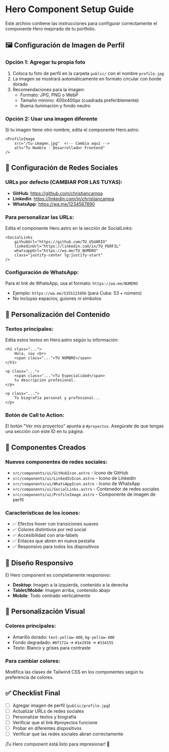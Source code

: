# Hero Component Setup Guide

Este archivo contiene las instrucciones para configurar correctamente el componente Hero mejorado de tu portfolio.

## 🖼️ Configuración de Imagen de Perfil

### Opción 1: Agregar tu propia foto
1. Coloca tu foto de perfil en la carpeta `public/` con el nombre `profile.jpg`
2. La imagen se mostrará automáticamente en formato circular con borde dorado
3. Recomendaciones para la imagen:
   - Formato: JPG, PNG o WebP
   - Tamaño mínimo: 400x400px (cuadrada preferiblemente)
   - Buena iluminación y fondo neutro

### Opción 2: Usar una imagen diferente
Si tu imagen tiene otro nombre, edita el componente Hero.astro:
```astro
<ProfileImage
    src="/tu-imagen.jpg"  <!-- Cambia aquí -->
    alt="Tu Nombre - Desarrollador Frontend"
/>
```

## 🔗 Configuración de Redes Sociales

### URLs por defecto (CAMBIAR POR LAS TUYAS):
- **GitHub**: https://github.com/christiancampa
- **LinkedIn**: https://linkedin.com/in/christiancampa
- **WhatsApp**: https://wa.me/1234567890

### Para personalizar las URLs:
Edita el componente Hero.astro en la sección de SocialLinks:
```astro
<SocialLinks
    githubUrl="https://github.com/TU_USUARIO"
    linkedinUrl="https://linkedin.com/in/TU_PERFIL"
    whatsappUrl="https://wa.me/TU_NUMERO"
    class="justify-center lg:justify-start"
/>
```

### Configuración de WhatsApp:
Para el link de WhatsApp, usa el formato: `https://wa.me/NUMERO`
- Ejemplo: `https://wa.me/5355123456` (para Cuba: 53 + número)
- No incluyas espacios, guiones ni símbolos

## 🎨 Personalización del Contenido

### Textos principales:
Edita estos textos en Hero.astro según tu información:

```astro
<h1 class="...">
    Hola, soy <br>
    <span class="...">TU NOMBRE</span>
</h1>

<p class="...">
    <span class="...">Tu Especialidad</span>
    tu descripción profesional.
</p>

<p class="...">
    Tu biografía personal y profesional...
</p>
```

### Botón de Call to Action:
El botón "Ver mis proyectos" apunta a `#proyectos`. Asegúrate de que tengas una sección con este ID en tu página.

## 🎯 Componentes Creados

### Nuevos componentes de redes sociales:
- `src/components/ui/GitHubIcon.astro` - Icono de GitHub
- `src/components/ui/LinkedInIcon.astro` - Icono de LinkedIn  
- `src/components/ui/WhatsAppIcon.astro` - Icono de WhatsApp
- `src/components/ui/SocialLinks.astro` - Contenedor de redes sociales
- `src/components/ui/ProfileImage.astro` - Componente de imagen de perfil

### Características de los iconos:
- ✅ Efectos hover con transiciones suaves
- ✅ Colores distintivos por red social
- ✅ Accesibilidad con aria-labels
- ✅ Enlaces que abren en nueva pestaña
- ✅ Responsivo para todos los dispositivos

## 📱 Diseño Responsivo

El Hero component es completamente responsivo:
- **Desktop**: Imagen a la izquierda, contenido a la derecha
- **Tablet/Mobile**: Imagen arriba, contenido abajo
- **Mobile**: Todo centrado verticalmente

## 🎨 Personalización Visual

### Colores principales:
- Amarillo dorado: `text-yellow-400`, `bg-yellow-400`
- Fondo degradado: `#0f172a` → `#1e293b` → `#334155`
- Texto: Blanco y grises para contraste

### Para cambiar colores:
Modifica las clases de Tailwind CSS en los componentes según tu preferencia de colores.

## ✅ Checklist Final

- [ ] Agregar imagen de perfil (`public/profile.jpg`)
- [ ] Actualizar URLs de redes sociales
- [ ] Personalizar textos y biografía
- [ ] Verificar que el link #proyectos funcione
- [ ] Probar en diferentes dispositivos
- [ ] Verificar que las redes sociales abran correctamente

¡Tu Hero component está listo para impresionar! 🚀